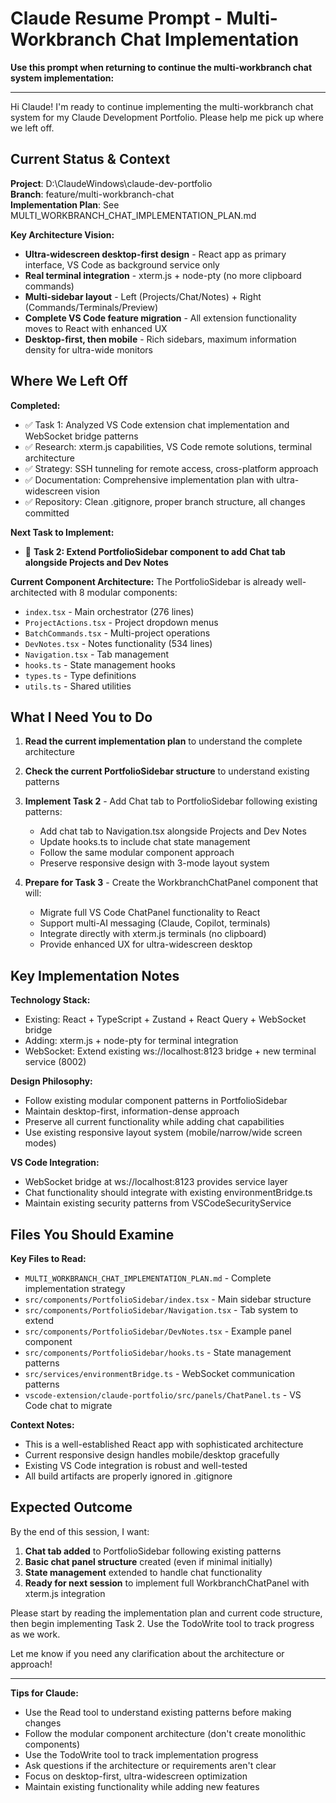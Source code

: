 # Claude Resume Prompt - Multi-Workbranch Chat Implementation

**Use this prompt when returning to continue the multi-workbranch chat system implementation:**

---

Hi Claude! I'm ready to continue implementing the multi-workbranch chat system for my Claude Development Portfolio. Please help me pick up where we left off.

## Current Status & Context

**Project**: D:\ClaudeWindows\claude-dev-portfolio  
**Branch**: feature/multi-workbranch-chat  
**Implementation Plan**: See MULTI_WORKBRANCH_CHAT_IMPLEMENTATION_PLAN.md  

**Key Architecture Vision:**
- **Ultra-widescreen desktop-first design** - React app as primary interface, VS Code as background service only
- **Real terminal integration** - xterm.js + node-pty (no more clipboard commands) 
- **Multi-sidebar layout** - Left (Projects/Chat/Notes) + Right (Commands/Terminals/Preview)
- **Complete VS Code feature migration** - All extension functionality moves to React with enhanced UX
- **Desktop-first, then mobile** - Rich sidebars, maximum information density for ultra-wide monitors

## Where We Left Off

**Completed:**
- ✅ Task 1: Analyzed VS Code extension chat implementation and WebSocket bridge patterns
- ✅ Research: xterm.js capabilities, VS Code remote solutions, terminal architecture
- ✅ Strategy: SSH tunneling for remote access, cross-platform approach
- ✅ Documentation: Comprehensive implementation plan with ultra-widescreen vision
- ✅ Repository: Clean .gitignore, proper branch structure, all changes committed

**Next Task to Implement:**
- 🎯 **Task 2: Extend PortfolioSidebar component to add Chat tab alongside Projects and Dev Notes**

**Current Component Architecture:**
The PortfolioSidebar is already well-architected with 8 modular components:
- `index.tsx` - Main orchestrator (276 lines)
- `ProjectActions.tsx` - Project dropdown menus
- `BatchCommands.tsx` - Multi-project operations  
- `DevNotes.tsx` - Notes functionality (534 lines)
- `Navigation.tsx` - Tab management
- `hooks.ts` - State management hooks
- `types.ts` - Type definitions
- `utils.ts` - Shared utilities

## What I Need You to Do

1. **Read the current implementation plan** to understand the complete architecture
2. **Check the current PortfolioSidebar structure** to understand existing patterns
3. **Implement Task 2** - Add Chat tab to PortfolioSidebar following existing patterns:
   - Add chat tab to Navigation.tsx alongside Projects and Dev Notes
   - Update hooks.ts to include chat state management
   - Follow the same modular component approach
   - Preserve responsive design with 3-mode layout system

4. **Prepare for Task 3** - Create the WorkbranchChatPanel component that will:
   - Migrate full VS Code ChatPanel functionality to React
   - Support multi-AI messaging (Claude, Copilot, terminals)
   - Integrate directly with xterm.js terminals (no clipboard)
   - Provide enhanced UX for ultra-widescreen desktop

## Key Implementation Notes

**Technology Stack:**
- Existing: React + TypeScript + Zustand + React Query + WebSocket bridge
- Adding: xterm.js + node-pty for terminal integration
- WebSocket: Extend existing ws://localhost:8123 bridge + new terminal service (8002)

**Design Philosophy:**
- Follow existing modular component patterns in PortfolioSidebar
- Maintain desktop-first, information-dense approach
- Preserve all current functionality while adding chat capabilities
- Use existing responsive layout system (mobile/narrow/wide screen modes)

**VS Code Integration:**
- WebSocket bridge at ws://localhost:8123 provides service layer
- Chat functionality should integrate with existing environmentBridge.ts
- Maintain existing security patterns from VSCodeSecurityService

## Files You Should Examine

**Key Files to Read:**
- `MULTI_WORKBRANCH_CHAT_IMPLEMENTATION_PLAN.md` - Complete implementation strategy
- `src/components/PortfolioSidebar/index.tsx` - Main sidebar structure
- `src/components/PortfolioSidebar/Navigation.tsx` - Tab system to extend
- `src/components/PortfolioSidebar/DevNotes.tsx` - Example panel component
- `src/components/PortfolioSidebar/hooks.ts` - State management patterns
- `src/services/environmentBridge.ts` - WebSocket communication patterns
- `vscode-extension/claude-portfolio/src/panels/ChatPanel.ts` - VS Code chat to migrate

**Context Notes:**
- This is a well-established React app with sophisticated architecture
- Current responsive design handles mobile/desktop gracefully
- Existing VS Code integration is robust and well-tested
- All build artifacts are properly ignored in .gitignore

## Expected Outcome

By the end of this session, I want:
1. **Chat tab added** to PortfolioSidebar following existing patterns
2. **Basic chat panel structure** created (even if minimal initially)
3. **State management** extended to handle chat functionality
4. **Ready for next session** to implement full WorkbranchChatPanel with xterm.js integration

Please start by reading the implementation plan and current code structure, then begin implementing Task 2. Use the TodoWrite tool to track progress as we work.

Let me know if you need any clarification about the architecture or approach!

---

**Tips for Claude:**
- Use the Read tool to understand existing patterns before making changes
- Follow the modular component architecture (don't create monolithic components)
- Use the TodoWrite tool to track implementation progress
- Ask questions if the architecture or requirements aren't clear
- Focus on desktop-first, ultra-widescreen optimization
- Maintain existing functionality while adding new features